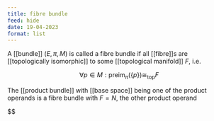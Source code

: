 ```yaml
---
title: fibre bundle
feed: hide
date: 19-04-2023
format: list
---
```



A [[bundle]] $(E, \pi, M)$ is called a fibre bundle if all [[fibre]]s are [[topologically isomorphic]] to some [[topological manifold]] $F$, i.e.

$$\forall p \in M: \text{preim}_\pi(\{p\}) \cong_\text{top} F$$


The [[product bundle]] with [[base space]] being one of the product operands is a fibre bundle with $F=N$, the other product operand

$$